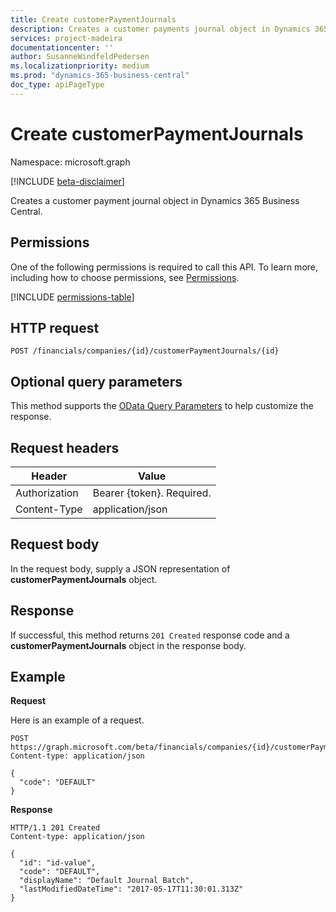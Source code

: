 ```yaml
---
title: Create customerPaymentJournals 
description: Creates a customer payments journal object in Dynamics 365 Business Central.
services: project-madeira
documentationcenter: ''
author: SusanneWindfeldPedersen
ms.localizationpriority: medium
ms.prod: "dynamics-365-business-central"
doc_type: apiPageType
---
```


# Create customerPaymentJournals

Namespace: microsoft.graph

[!INCLUDE [beta-disclaimer](../../includes/beta-disclaimer.md)]

Creates a customer payment journal object in Dynamics 365 Business Central.

## Permissions
One of the following permissions is required to call this API. To learn more, including how to choose permissions, see [Permissions](/graph/permissions-reference).

<!-- { "blockType": "permissions", "name": "dynamics_create_customerpaymentsjournal" } -->
[!INCLUDE [permissions-table](../includes/permissions/dynamics-create-customerpaymentsjournal-permissions.md)]

## HTTP request

```http
POST /financials/companies/{id}/customerPaymentJournals/{id}
```

## Optional query parameters
This method supports the [OData Query Parameters](/graph/query-parameters) to help customize the response.

## Request headers
|Header        |Value                    |
|--------------|-------------------------|
|Authorization |Bearer {token}. Required.|
|Content-Type  |application/json         |

## Request body
In the request body, supply a JSON representation of **customerPaymentJournals** object.

## Response
If successful, this method returns ```201 Created``` response code and a **customerPaymentJournals** object in the response body.

## Example

**Request**

Here is an example of a request.

```http
POST https://graph.microsoft.com/beta/financials/companies/{id}/customerPaymentJournals
Content-type: application/json

{
  "code": "DEFAULT"
}
```

**Response**

```http
HTTP/1.1 201 Created
Content-type: application/json

{
  "id": "id-value",
  "code": "DEFAULT",
  "displayName": "Default Journal Batch",
  "lastModifiedDateTime": "2017-05-17T11:30:01.313Z"
}
```




